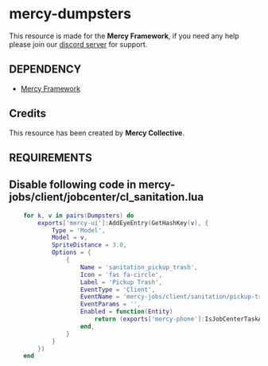 # mercy-dumpsters

This resource is made for the **Mercy Framework**, if you need any help please join our [discord server](https://dsc.gg/mercy-coll) for support.

## DEPENDENCY
- [Mercy Framework](https://github.com/Mercy-Collective/mercy-framework)

## Credits
This resource has been created by **Mercy Collective**.


## REQUIREMENTS

## Disable following code in mercy-jobs/client/jobcenter/cl_sanitation.lua 
```lua
    for k, v in pairs(Dumpsters) do
        exports['mercy-ui']:AddEyeEntry(GetHashKey(v), {
            Type = 'Model',
            Model = v,
            SpriteDistance = 3.0,
            Options = {
                {
                    Name = 'sanitation_pickup_trash',
                    Icon = 'fas fa-circle',
                    Label = 'Pickup Trash',
                    EventType = 'Client',
                    EventName = 'mercy-jobs/client/sanitation/pickup-trash',
                    EventParams = '',
                    Enabled = function(Entity)
                        return (exports['mercy-phone']:IsJobCenterTaskActive('sanitation', 4) or exports['mercy-phone']:IsJobCenterTaskActive('sanitation', 6))
                    end,
                }
            }
        })
    end
```
